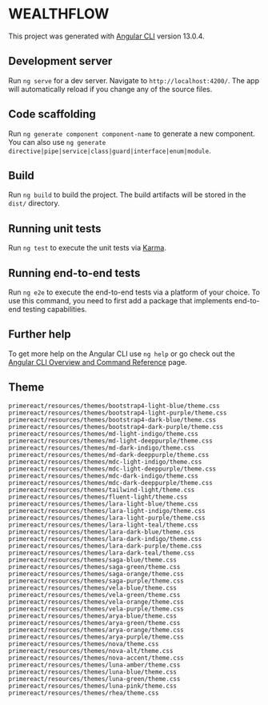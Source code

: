 # WEALTHFLOW

This project was generated with [Angular CLI](https://github.com/angular/angular-cli) version 13.0.4.

## Development server

Run `ng serve` for a dev server. Navigate to `http://localhost:4200/`. The app will automatically reload if you change any of the source files.

## Code scaffolding

Run `ng generate component component-name` to generate a new component. You can also use `ng generate directive|pipe|service|class|guard|interface|enum|module`.

## Build

Run `ng build` to build the project. The build artifacts will be stored in the `dist/` directory.

## Running unit tests

Run `ng test` to execute the unit tests via [Karma](https://karma-runner.github.io).

## Running end-to-end tests

Run `ng e2e` to execute the end-to-end tests via a platform of your choice. To use this command, you need to first add a package that implements end-to-end testing capabilities.

## Further help

To get more help on the Angular CLI use `ng help` or go check out the [Angular CLI Overview and Command Reference](https://angular.io/cli) page.

##  Theme

```
primereact/resources/themes/bootstrap4-light-blue/theme.css
primereact/resources/themes/bootstrap4-light-purple/theme.css
primereact/resources/themes/bootstrap4-dark-blue/theme.css
primereact/resources/themes/bootstrap4-dark-purple/theme.css
primereact/resources/themes/md-light-indigo/theme.css
primereact/resources/themes/md-light-deeppurple/theme.css
primereact/resources/themes/md-dark-indigo/theme.css
primereact/resources/themes/md-dark-deeppurple/theme.css
primereact/resources/themes/mdc-light-indigo/theme.css
primereact/resources/themes/mdc-light-deeppurple/theme.css
primereact/resources/themes/mdc-dark-indigo/theme.css
primereact/resources/themes/mdc-dark-deeppurple/theme.css
primereact/resources/themes/tailwind-light/theme.css
primereact/resources/themes/fluent-light/theme.css
primereact/resources/themes/lara-light-blue/theme.css
primereact/resources/themes/lara-light-indigo/theme.css
primereact/resources/themes/lara-light-purple/theme.css
primereact/resources/themes/lara-light-teal/theme.css
primereact/resources/themes/lara-dark-blue/theme.css
primereact/resources/themes/lara-dark-indigo/theme.css
primereact/resources/themes/lara-dark-purple/theme.css
primereact/resources/themes/lara-dark-teal/theme.css
primereact/resources/themes/saga-blue/theme.css
primereact/resources/themes/saga-green/theme.css
primereact/resources/themes/saga-orange/theme.css
primereact/resources/themes/saga-purple/theme.css
primereact/resources/themes/vela-blue/theme.css
primereact/resources/themes/vela-green/theme.css
primereact/resources/themes/vela-orange/theme.css
primereact/resources/themes/vela-purple/theme.css
primereact/resources/themes/arya-blue/theme.css
primereact/resources/themes/arya-green/theme.css
primereact/resources/themes/arya-orange/theme.css
primereact/resources/themes/arya-purple/theme.css
primereact/resources/themes/nova/theme.css
primereact/resources/themes/nova-alt/theme.css
primereact/resources/themes/nova-accent/theme.css
primereact/resources/themes/luna-amber/theme.css
primereact/resources/themes/luna-blue/theme.css
primereact/resources/themes/luna-green/theme.css
primereact/resources/themes/luna-pink/theme.css
primereact/resources/themes/rhea/theme.css
```
 